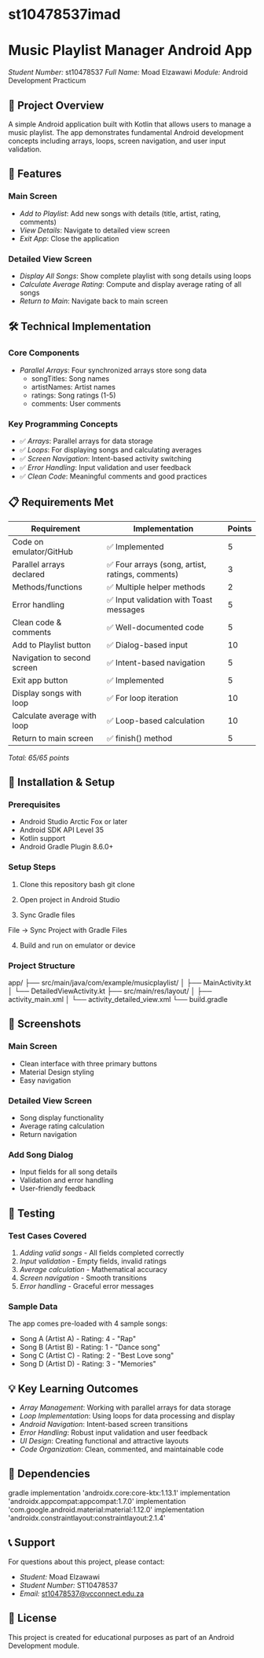 # st10478537imad
# Music Playlist Manager Android App

*Student Number:* st10478537 
*Full Name:* Moad Elzawawi
*Module:* Android Development Practicum

## 📱 Project Overview

A simple Android application built with Kotlin that allows users to manage a music playlist. The app demonstrates fundamental Android development concepts including arrays, loops, screen navigation, and user input validation.

## 🎯 Features

### Main Screen
- *Add to Playlist*: Add new songs with details (title, artist, rating, comments)
- *View Details*: Navigate to detailed view screen
- *Exit App*: Close the application

### Detailed View Screen
- *Display All Songs*: Show complete playlist with song details using loops
- *Calculate Average Rating*: Compute and display average rating of all songs
- *Return to Main*: Navigate back to main screen

## 🛠 Technical Implementation

### Core Components
- *Parallel Arrays*: Four synchronized arrays store song data
  - songTitles: Song names
  - artistNames: Artist names  
  - ratings: Song ratings (1-5)
  - comments: User comments

### Key Programming Concepts
- ✅ *Arrays*: Parallel arrays for data storage
- ✅ *Loops*: For displaying songs and calculating averages
- ✅ *Screen Navigation*: Intent-based activity switching
- ✅ *Error Handling*: Input validation and user feedback
- ✅ *Clean Code*: Meaningful comments and good practices

## 📋 Requirements Met

| Requirement | Implementation | Points |
|-------------|----------------|--------|
| Code on emulator/GitHub | ✅ Implemented | 5 |
| Parallel arrays declared | ✅ Four arrays (song, artist, ratings, comments) | 3 |
| Methods/functions | ✅ Multiple helper methods | 2 |
| Error handling | ✅ Input validation with Toast messages | 5 |
| Clean code & comments | ✅ Well-documented code | 5 |
| Add to Playlist button | ✅ Dialog-based input | 10 |
| Navigation to second screen | ✅ Intent-based navigation | 5 |
| Exit app button | ✅ Implemented | 5 |
| Display songs with loop | ✅ For loop iteration | 10 |
| Calculate average with loop | ✅ Loop-based calculation | 10 |
| Return to main screen | ✅ finish() method | 5 |

*Total: 65/65 points*

## 🚀 Installation & Setup

### Prerequisites
- Android Studio Arctic Fox or later
- Android SDK API Level 35
- Kotlin support
- Android Gradle Plugin 8.6.0+

### Setup Steps
1. Clone this repository
bash
git clone
2. Open project in Android Studio

3. Sync Gradle files

File → Sync Project with Gradle Files


4. Build and run on emulator or device

### Project Structure

app/
├── src/main/java/com/example/musicplaylist/
│   ├── MainActivity.kt
│   └── DetailedViewActivity.kt
├── src/main/res/layout/
│   ├── activity_main.xml
│   └── activity_detailed_view.xml
└── build.gradle


## 📱 Screenshots

### Main Screen
- Clean interface with three primary buttons
- Material Design styling
- Easy navigation

### Detailed View Screen  
- Song display functionality
- Average rating calculation
- Return navigation

### Add Song Dialog
- Input fields for all song details
- Validation and error handling
- User-friendly feedback

## 🧪 Testing

### Test Cases Covered
1. *Adding valid songs* - All fields completed correctly
2. *Input validation* - Empty fields, invalid ratings
3. *Average calculation* - Mathematical accuracy
4. *Screen navigation* - Smooth transitions
5. *Error handling* - Graceful error messages

### Sample Data
The app comes pre-loaded with 4 sample songs:
- Song A (Artist A) - Rating: 4 - "Rap"
- Song B (Artist B) - Rating: 1 - "Dance song" 
- Song C (Artist C) - Rating: 2 - "Best Love song"
- Song D (Artist D) - Rating: 3 - "Memories"

## 💡 Key Learning Outcomes

- *Array Management*: Working with parallel arrays for data storage
- *Loop Implementation*: Using loops for data processing and display
- *Android Navigation*: Intent-based screen transitions
- *Error Handling*: Robust input validation and user feedback
- *UI Design*: Creating functional and attractive layouts
- *Code Organization*: Clean, commented, and maintainable code

## 🔧 Dependencies

gradle
implementation 'androidx.core:core-ktx:1.13.1'
implementation 'androidx.appcompat:appcompat:1.7.0'
implementation 'com.google.android.material:material:1.12.0'
implementation 'androidx.constraintlayout:constraintlayout:2.1.4'


## 📞 Support

For questions about this project, please contact:
- *Student:* Moad Elzawawi
- *Student Number:* ST10478537
- *Email:* st10478537@vcconnect.edu.za

## 📄 License

This project is created for educational purposes as part of an Android Development module.
